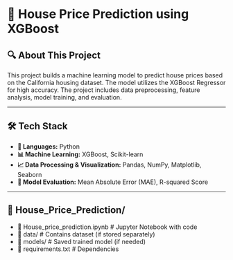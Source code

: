 # 🏡 House Price Prediction using XGBoost

## 🔍 About This Project
This project builds a machine learning model to predict house prices based on the California housing dataset. The model utilizes the XGBoost Regressor for high accuracy. The project includes data preprocessing, feature analysis, model training, and evaluation.

---

## 🛠 Tech Stack
- **📌 Languages:** Python
- **📊 Machine Learning:** XGBoost, Scikit-learn
- **📈 Data Processing & Visualization:** Pandas, NumPy, Matplotlib, Seaborn
- **🔧 Model Evaluation:** Mean Absolute Error (MAE), R-squared Score

---

## 📂 House_Price_Prediction/
- 📜 House_price_prediction.ipynb  # Jupyter Notebook with code  
- 📂 data/                          # Contains dataset (if stored separately)  
- 📂 models/                        # Saved trained model (if needed)  
- 📜 requirements.txt                # Dependencies  

